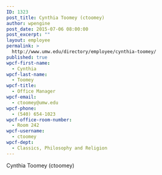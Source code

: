 ```yaml
---
ID: 1323
post_title: Cynthia Toomey (ctoomey)
author: wpengine
post_date: 2015-07-06 08:00:00
post_excerpt: ""
layout: employee
permalink: >
  http://www.umw.edu/directory/employee/cynthia-toomey/
published: true
wpcf-first-name:
  - Cynthia
wpcf-last-name:
  - Toomey
wpcf-title:
  - Office Manager
wpcf-email:
  - ctoomey@umw.edu
wpcf-phone:
  - (540) 654-1023
wpcf-office-room-number:
  - Room 242
wpcf-username:
  - ctoomey
wpcf-dept:
  - Classics, Philosophy and Religion
---
```

Cynthia Toomey (ctoomey)